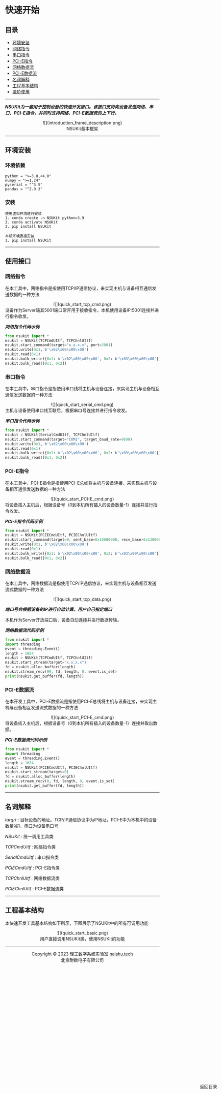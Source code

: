 # 快速开始

<div style="position: fixed; top: 90%; left: 90%">
<a href="#目录" style="text-decoration: none">返回目录</a>
</div>


<span id="目录"></span>

## 目录
* <a href="#环境安装">环境安装</a>
* <a href="#网络指令">网络指令</a>
* <a href="#串口指令">串口指令</a>
* <a href="#PCI-E指令">PCI-E指令</a>
* <a href="#网络数据流">网络数据流</a>
* <a href="#PCI-E数据流">PCI-E数据流</a>
* <a href="#名词解释">名词解释</a>
* <a href="#工程基本结构">工程基本结构</a>
* [进阶使用](Professional.md)

---

_**NSUKit为一套用于控制设备的快速开发接口。该接口支持向设备发送网络、串口、PCI-E指令，并同时支持网络、PCI-E数据流的上下行。**_
<center>![](introduction_frame_description.png)</center>
<center>NSUKit基本框架</center>

---

<span id="环境安装"></span>

## 环境安装

### 环境依赖
```text
python = ">=3.8,<4.0"
numpy = ">=1.24"
pyserial = "^3.5"
pandas = "^2.0.3"
```

### 安装
```shell
使用虚拟环境进行安装
1. conda create -n NSUKit python=3.9
2. conda activate NSUKit
3. pip install NSUKit

本机环境直接安装
1. pip install NSUKit
```

---
## 使用接口

<span id="网络指令"></span>

### 网络指令
在本工具中，网络指令是指使用TCP/IP通信协议，来实现主机与设备相互通信发送数据的一种方法

<center>![](quick_start_tcp_cmd.png)</center>
设备作为Server端其5001端口常开用于接收指令，本机使用设备IP:5001连接并进行指令收发。

_**网络指令代码示例**_
```python
from nsukit import *
nsukit = NSUKit(TCPCmdUItf, TCPChnlUItf)
nsukit.start_command(target="x.x.x.x", port=5001)
nsukit.write(0x1, b'\x02\x00\x00\x00')
nsukit.read(0x1)
nsukit.bulk_write({0x1: b'\x02\x00\x00\x00', 0x2: b'\x03\x00\x00\x00'})
nsukit.bulk_read([0x1, 0x2])
```

<span id="串口指令"></span>

### 串口指令
在本工具中，串口指令是指使用串口线将主机与设备连接，来实现主机与设备相互通信发送数据的一种方法

<center>![](quick_start_serial_cmd.png)</center>
主机与设备使用串口线互联后，根据串口号连接并进行指令收发。

_**串口指令代码示例**_
```python
from nsukit import *
nsukit = NSUKit(SerialCmdUItf, TCPChnlUItf)
nsukit.start_command(target="COM1", target_baud_rate=9600)
nsukit.write(0x1, b'\x02\x00\x00\x00')
nsukit.read(0x1)
nsukit.bulk_write({0x1: b'\x02\x00\x00\x00', 0x2: b'\x03\x00\x00\x00'})
nsukit.bulk_read([0x1, 0x2])
```

<span id="PCI-E指令"></span>

### PCI-E指令
在本工具中，PCI-E指令是指使用PCI-E总线将主机与设备连接，来实现主机与设备相互通信发送数据的一种方法

<center>![](quick_start_PCI-E_cmd.png)</center>
将设备插入主机后，根据设备号（0到本机所有插入的设备数量-1）连接并进行指令收发。

_**PCI-E指令代码示例**_
```python
from nsukit import *
nsukit = NSUKit(PCIECmdUItf, PCIEChnlUItf)
nsukit.start_command(target=0, sent_base=0x10000000, recv_base=0x13000000, irq_base=0x00003000 + 44, sent_down_base=0x00003030)
nsukit.write(0x1, b'\x02\x00\x00\x00')
nsukit.read(0x1)
nsukit.bulk_write({0x1: b'\x02\x00\x00\x00', 0x2: b'\x03\x00\x00\x00'})
nsukit.bulk_read([0x1, 0x2])
```

<span id="网络数据流"></span>

### 网络数据流
在本工具中，网络数据流是指使用TCP/IP通信协议，来实现主机与设备相互发送流式数据的一种方法

<center>![](quick_start_tcp_data.png)</center>

_**端口号会根据设备的IP进行自动计算，用户自己指定端口**_

本机作为Server开放端口后，设备自动连接并进行数据传输。

_**网络数据流代码示例**_
```python
from nsukit import *
import threading
event = threading.Event()
length = 1024
nsukit = NSUKit(TCPCmdUItf, TCPChnlUItf)
nsukit.start_stream(target="x.x.x.x")
fd = nsukit.alloc_buffer(length)
nsukit.stream_recv(99, fd, length, 0, event.is_set)
print(nsukit.get_buffer(fd, length))
```

<span id="PCI-E数据流"></span>

### PCI-E数据流
在本开发工具中，PCI-E数据流是指使用PCI-E总线将主机与设备连接，来实现主机与设备相互发送流式数据的一种方法

<center>![](quick_start_PCI-E_cmd.png)</center>
将设备插入主机后，根据设备号（0到本机所有插入的设备数量-1）连接并取出数据。

_**PCI-E数据流代码示例**_
```python
from nsukit import *
import threading
event = threading.Event()
length = 1024
nsukit = NSUKit(PCIECmdUItf, PCIEChnlUItf)
nsukit.start_stream(target=0)
fd = nsukit.alloc_buffer(length)
nsukit.stream_recv(0, fd, length, 0, event.is_set)
print(nsukit.get_buffer(fd, length))
```

---

<span id="名词解释"></span>

##  名词解释

_targrt_ : 目标设备的地址。TCP/IP通信协议中为IP地址，PCI-E中为本机中的设备数量减1，串口为设备串口号

_NSUKit_ : 统一调用工具类

_TCPCmdUItf_ : 网络指令类

_SerialCmdUItf_ : 串口指令类

_PCIECmdUItf_ : PCI-E指令类

_TCPChnlUItf_ : 网络数据流类

_PCIEChnlUItf_ : PCI-E数据流类

---

<span id="工程基本结构"></span>

## 工程基本结构
本快速开发工具基本结构如下所示，下图展示了NSUKit中的所有可调用功能

<center>![](quick_start_basic.png)</center>
<center>用户直接调用NSUKit类，使用NSUKit的功能</center>

---

<center>Copyright © 2023 理工数字系统实验室 <a href="http://naishu.tech/" target="_blank">naishu.tech</a></center>
<center>北京耐数电子有限公司</center>
    